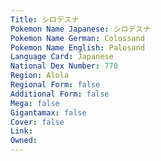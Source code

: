 ```yaml
---
﻿Title: シロデスナ
Pokemon Name Japanese: シロデスナ
Pokemon Name German: Colossand
Pokemon Name English: Palosand
Language Card: Japanese
National Dex Number: 770
Region: Alola
Regional Form: false
Additional Form: false
Mega: false
Gigantamax: false
Cover: false
Link: 
Owned: 
---
```

